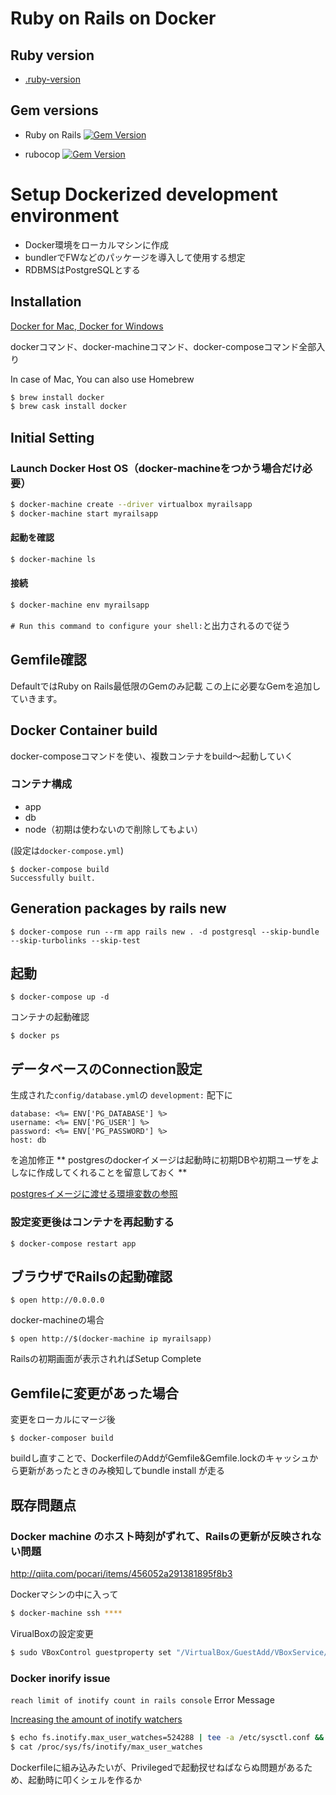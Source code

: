 # Ruby on Rails on Docker

## Ruby version
 - [.ruby-version](https://github.com/hihats/ruby-on-rails-pg-on-docker/blob/master/.ruby-version)


## Gem versions
- Ruby on Rails [![Gem Version](https://badge.fury.io/rb/rails.svg)](https://badge.fury.io/rb/rails)

- rubocop [![Gem Version](https://badge.fury.io/rb/rubocop.svg)](https://badge.fury.io/rb/rubocop)

# Setup Dockerized development environment
- Docker環境をローカルマシンに作成
- bundlerでFWなどのパッケージを導入して使用する想定
- RDBMSはPostgreSQLとする

## Installation

[Docker for Mac, Docker for Windows](https://www.docker.com/products/docker-desktop)

dockerコマンド、docker-machineコマンド、docker-composeコマンド全部入り

In case of Mac, You can also use Homebrew
```bash
$ brew install docker
$ brew cask install docker
```

## Initial Setting

### Launch Docker Host OS（docker-machineをつかう場合だけ必要）
```bash
$ docker-machine create --driver virtualbox myrailsapp
$ docker-machine start myrailsapp
```
#### 起動を確認
```bash
$ docker-machine ls
```
#### 接続
```bash
$ docker-machine env myrailsapp
```
`# Run this command to configure your shell:`と出力されるので従う


## Gemfile確認
DefaultではRuby on Rails最低限のGemのみ記載
この上に必要なGemを追加していきます。


## Docker Container build
docker-composeコマンドを使い、複数コンテナをbuild〜起動していく

### コンテナ構成
- app
- db
- node（初期は使わないので削除してもよい）

(設定は`docker-compose.yml`)
```
$ docker-compose build
Successfully built.
```

## Generation packages by rails new
```
$ docker-compose run --rm app rails new . -d postgresql --skip-bundle --skip-turbolinks --skip-test
```

## 起動
```
$ docker-compose up -d
```

コンテナの起動確認
```
$ docker ps
```

## データベースのConnection設定
生成された`config/database.yml`の `development:` 配下に
```
database: <%= ENV['PG_DATABASE'] %>
username: <%= ENV['PG_USER'] %>
password: <%= ENV['PG_PASSWORD'] %>
host: db
```
を追加修正
** postgresのdockerイメージは起動時に初期DBや初期ユーザをよしなに作成してくれることを留意しておく **

[postgresイメージに渡せる環境変数の参照](https://hub.docker.com/_/postgres)

### 設定変更後はコンテナを再起動する
```
$ docker-compose restart app
```

## ブラウザでRailsの起動確認
```
$ open http://0.0.0.0
```
docker-machineの場合
```
$ open http://$(docker-machine ip myrailsapp)
```
Railsの初期画面が表示されればSetup Complete



## Gemfileに変更があった場合
変更をローカルにマージ後

```
$ docker-composer build
```
buildし直すことで、DockerfileのAddがGemfile&Gemfile.lockのキャッシュから更新があったときのみ検知してbundle install が走る


## 既存問題点

###  Docker machine のホスト時刻がずれて、Railsの更新が反映されない問題

http://qiita.com/pocari/items/456052a291381895f8b3

Dockerマシンの中に入って
```bash
$ docker-machine ssh ****
```

VirualBoxの設定変更
```bash
$ sudo VBoxControl guestproperty set "/VirtualBox/GuestAdd/VBoxService/--timesync-set-threshold" 5000
```



###  Docker inorify issue

 `reach limit of inotify count in rails console` Error Message

[Increasing the amount of inotify watchers](https://github.com/guard/listen/wiki/Increasing-the-amount-of-inotify-watchers)

```bash
$ echo fs.inotify.max_user_watches=524288 | tee -a /etc/sysctl.conf && sysctl -p
$ cat /proc/sys/fs/inotify/max_user_watches
```
Dockerfileに組み込みたいが、Privilegedで起動扠せねばならぬ問題があるため、起動時に叩くシェルを作るか
